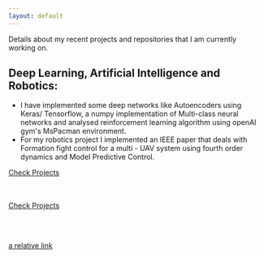 ```yaml
---
layout: default
---
```


Details about my recent projects and repositories that I am currently working on.

## [](#header-1) Deep Learning, Artificial Intelligence and Robotics:
*   I have implemented some deep networks like Autoencoders using Keras/ Tensorflow, a numpy implementation of Multi-class neural networks and analysed reinforcement learning algorithm using openAI gym's MsPacman environment.
*   For my robotics project I implemented an IEEE paper that deals with Formation fight control for a multi - UAV system using fourth order dynamics and Model Predictive Control.

[Check Projects](DL_AI_Robotics.md)


<br><br>
[Check Projects](ML_projects.md)


<br><br>


[a relative link](Systems_DDS_Security.md)

